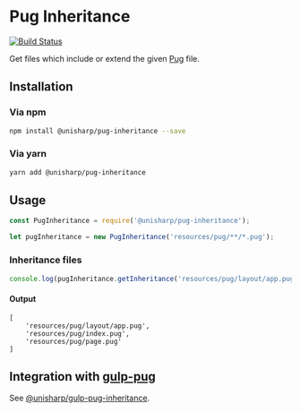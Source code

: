 # Pug Inheritance

[![Build Status](https://travis-ci.org/UniSharp/pug-inheritance.svg?branch=master)](https://travis-ci.org/UniSharp/pug-inheritance)

Get files which include or extend the given [Pug](https://github.com/pugjs/pug) file.

## Installation

### Via npm

```bash
npm install @unisharp/pug-inheritance --save
```

### Via yarn

```bash
yarn add @unisharp/pug-inheritance
```

## Usage

```javascript
const PugInheritance = require('@unisharp/pug-inheritance');

let pugInheritance = new PugInheritance('resources/pug/**/*.pug');
```

### Inheritance files

```javascript
console.log(pugInheritance.getInheritance('resources/pug/layout/app.pug'));
```

#### Output

```
[
    'resources/pug/layout/app.pug',
    'resources/pug/index.pug',
    'resources/pug/page.pug'
]
```

## Integration with [gulp-pug](https://github.com/pugjs/gulp-pug)

See [@unisharp/gulp-pug-inheritance](https://github.com/UniSharp/gulp-pug-inheritance).
